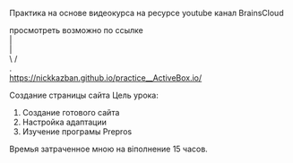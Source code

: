 Практика на основе видеокурса на ресурсе youtube канал BrainsCloud

просмотреть возможно по ссылке <br>
              | <br>
              | <br>
             \ / <br>
              . <br>
https://nickkazban.github.io/practice__ActiveBox.io/

Создание страницы сайта
 Цель урока:
 1. Создание готового сайта 
 2. Настройка адаптации 
 3. Изучение програмы Prepros

Времья затраченное мною на віполнение 15 часов.

